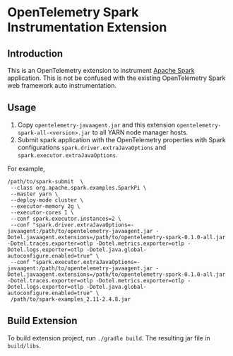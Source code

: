 # OpenTelemetry Spark Instrumentation Extension

## Introduction

This is an OpenTelemetry extension to instrument [Apache Spark](https://spark.apache.org/) application. This is not be
confused with the existing OpenTelemetry Spark web framework auto instrumentation.

## Usage

1. Copy `opentelemetry-javaagent.jar` and this extension `opentelemetry-spark-all-<version>.jar` to all YARN node
manager hosts.
2. Submit spark application with the OpenTelemetry properties with Spark configurations `spark.driver.extraJavaOptions`
   and `spark.executor.extraJavaOptions`.

For example,

```shell
/path/to/spark-submit  \
 --class org.apache.spark.examples.SparkPi \
 --master yarn \
 --deploy-mode cluster \
 --executor-memory 2g \
 --executor-cores 1 \
 --conf spark.executor.instances=2 \
 --conf "spark.driver.extraJavaOptions=-javaagent:/path/to/opentelemetry-javaagent.jar -Dotel.javaagent.extensions=/path/to/opentelemetry-spark-0.1.0-all.jar -Dotel.traces.exporter=otlp -Dotel.metrics.exporter=otlp -Dotel.logs.exporter=otlp -Dotel.java.global-autoconfigure.enabled=true" \
 --conf "spark.executor.extraJavaOptions=-javaagent:/path/to/opentelemetry-javaagent.jar -Dotel.javaagent.extensions=/path/to/opentelemetry-spark-0.1.0-all.jar -Dotel.traces.exporter=otlp -Dotel.metrics.exporter=otlp -Dotel.logs.exporter=otlp -Dotel.java.global-autoconfigure.enabled=true" \
 /path/to/spark-examples_2.11-2.4.8.jar
```

## Build Extension
To build extension project, run `./gradle build`. The resulting jar file in `build/libs`.
```